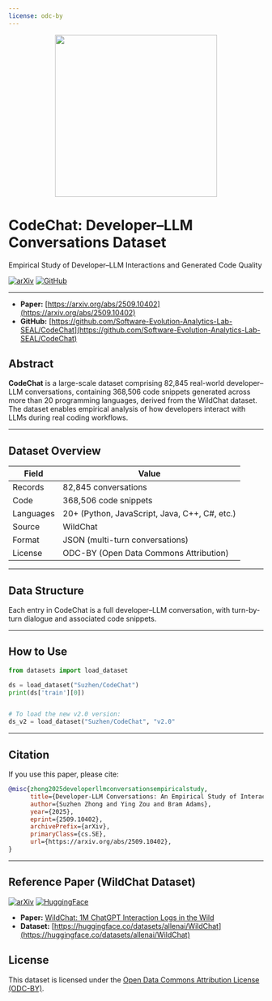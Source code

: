 ```yaml
---
license: odc-by
---
```


<p align="center">
  <img src="https://huggingface.co/datasets/Suzhen/CodeChat/resolve/main/CodeChat_LOGO.png" width="320">
</p>

# CodeChat: Developer–LLM Conversations Dataset

Empirical Study of Developer–LLM Interactions and Generated Code Quality

[![arXiv](https://img.shields.io/badge/arXiv-2509.10402-b31b1b.svg)](https://arxiv.org/abs/2509.10402)
[![GitHub](https://img.shields.io/badge/GitHub-CodeChat-blue?logo=github)](https://github.com/Software-Evolution-Analytics-Lab-SEAL/CodeChat)

---

- **Paper:** [https://arxiv.org/abs/2509.10402](https://arxiv.org/abs/2509.10402)  
- **GitHub:** [https://github.com/Software-Evolution-Analytics-Lab-SEAL/CodeChat](https://github.com/Software-Evolution-Analytics-Lab-SEAL/CodeChat)


## Abstract

**CodeChat** is a large-scale dataset comprising 82,845 real-world developer–LLM conversations, containing 368,506 code snippets generated across more than 20 programming languages, derived from the WildChat dataset. The dataset enables empirical analysis of how developers interact with LLMs during real coding workflows.

---

## Dataset Overview

| Field      | Value                                         |
|------------|-----------------------------------------------|
| Records    | 82,845 conversations                          |
| Code       | 368,506 code snippets                         |
| Languages  | 20+ (Python, JavaScript, Java, C++, C#, etc.) |
| Source     | WildChat                                      |
| Format     | JSON (multi-turn conversations)               |
| License    | ODC-BY (Open Data Commons Attribution)        |

---

## Data Structure

Each entry in CodeChat is a full developer–LLM conversation, with turn-by-turn dialogue and associated code snippets.

---


## How to Use
```python
from datasets import load_dataset

ds = load_dataset("Suzhen/CodeChat")
print(ds['train'][0])


# To load the new v2.0 version:
ds_v2 = load_dataset("Suzhen/CodeChat", "v2.0"
```


---

## Citation

If you use this paper, please cite:

```bibtex
@misc{zhong2025developerllmconversationsempiricalstudy,
      title={Developer-LLM Conversations: An Empirical Study of Interactions and Generated Code Quality}, 
      author={Suzhen Zhong and Ying Zou and Bram Adams},
      year={2025},
      eprint={2509.10402},
      archivePrefix={arXiv},
      primaryClass={cs.SE},
      url={https://arxiv.org/abs/2509.10402}, 
}
```

---

## Reference Paper (WildChat Dataset)

[![arXiv](https://img.shields.io/badge/arXiv-2405.01470-b31b1b.svg)](https://arxiv.org/abs/2405.01470)
[![HuggingFace](https://img.shields.io/badge/HF-dataset-orange?logo=huggingface)](https://huggingface.co/datasets/allenai/WildChat)

- **Paper:** [WildChat: 1M ChatGPT Interaction Logs in the Wild](https://arxiv.org/abs/2405.01470)
- **Dataset:** [https://huggingface.co/datasets/allenai/WildChat](https://huggingface.co/datasets/allenai/WildChat)

## License

This dataset is licensed under the [Open Data Commons Attribution License (ODC-BY)](https://opendatacommons.org/licenses/by/).

